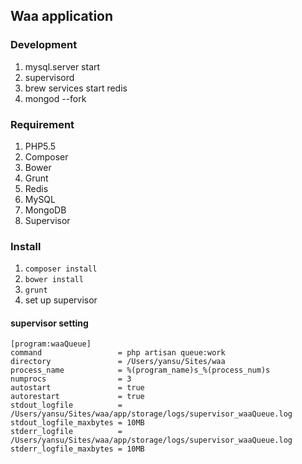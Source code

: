 ## Waa application

### Development
1. mysql.server start
2. supervisord
3. brew services start redis
4. mongod --fork

### Requirement
1. PHP5.5
2. Composer
3. Bower
4. Grunt
5. Redis
6. MySQL
7. MongoDB
8. Supervisor

### Install
1. `composer install`
2. `bower install`
3. `grunt`
4. set up supervisor

#### supervisor setting

    [program:waaQueue]
    command                 = php artisan queue:work
    directory               = /Users/yansu/Sites/waa
    process_name            = %(program_name)s_%(process_num)s
    numprocs                = 3
    autostart               = true
    autorestart             = true
    stdout_logfile          = /Users/yansu/Sites/waa/app/storage/logs/supervisor_waaQueue.log
    stdout_logfile_maxbytes = 10MB
    stderr_logfile          = /Users/yansu/Sites/waa/app/storage/logs/supervisor_waaQueue.log
    stderr_logfile_maxbytes = 10MB

